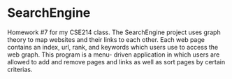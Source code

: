 # SearchEngine

Homework #7 for my CSE214 class. The SearchEngine project uses graph theory to map websites and their links to each other. 
Each web page contains an index, url, rank, and keywords which users use to access the web graph. This program is a menu-
driven application in which users are allowed to add and remove pages and links as well as sort pages by certain criterias.
